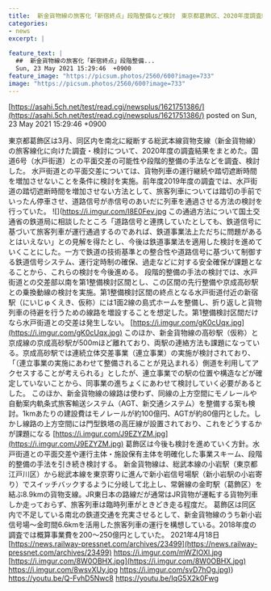 ```yaml
---
title:  新金貨物線の旅客化「新宿終点」段階整備など検討　東京都葛飾区、2020年度調査結果まとめる  
categories:
- news
excerpt: |
  
feature_text: |
  ##  新金貨物線の旅客化「新宿終点」段階整備...
  Sun, 23 May 2021 15:29:46  +0900
feature_image: "https://picsum.photos/2560/600?image=733"
image: "https://picsum.photos/2560/600?image=733"
---
```


[https://asahi.5ch.net/test/read.cgi/newsplus/1621751386/](https://asahi.5ch.net/test/read.cgi/newsplus/1621751386/)
posted on Sun, 23 May 2021 15:29:46  +0900

<!--more-->

東京都葛飾区は3月、同区内を南北に縦断する総武本線貨物支線（新金貨物線）の旅客線化に向けた調査・検討について、2020年度の調査結果をまとめた。国道6号（水戸街道）との平面交差の可能性や段階的整備の手法などを調査、検討した。 水戸街道との平面交差については、貨物列車の運行継続や踏切遮断時間を増加させないことを条件に検討を実施。前年度2019年度の調査では、水戸街道の踏切遮断時間を増加させない方法として、旅客列車については踏切の手前でいったん停車させ、道路信号が赤信号のあいだに列車を通過させる方法の検討を行っていた。 ![](https://i.imgur.com/I8E0Fev.jpg この通過方法について国土交通省の鉄道局に相談したところ「道路信号と連携していたとしても、鉄道信号に基づいて旅客列車が運行通過するのであれば、鉄道事業法上ただちに問題があるとはいえない」との見解を得たとし、今後は鉄道事業法を適用した検討を進めていくことにした。一方で鉄道の技術基準との整合性や道路信号に基づいて制御する鉄道信号システム、運行定時制の確保、過走などに対する安全確保が課題となることから、これらの検討を今後進める。 段階的整備の手法の検討では、水戸街道との交差部以南を第1整備検討区間とし、この区間の先行整備や京成高砂駅との乗換動線の検討を実施。第1整備検討区間の終点となる水戸街道付近の新宿駅（にいじゅくえき、仮称）には1面2線の島式ホームを整備し、折り返しと貨物列車の待避を行うための線路を増設することを想定した。第1整備検討区間だけなら水戸街道との交差は発生しない。 [https://i.imgur.com/gK0cUqx.jpg](https://i.imgur.com/gK0cUqx.jpg) このほか、新金貨物線の高砂駅（仮称）と京成線の京成高砂駅が500mほど離れており、両駅の連絡方法も課題になっている。京成高砂駅では連続立体交差事業（連立事業）の実施が検討されており、「（連立事業の実施にあわせて整備されることが見込まれる）側道を利用してアクセスすることが考えられる」としたが、連立事業での駅の位置や構造などが確定していないことから、同事業の進ちょくにあわせて検討していく必要があるとした。 このほか、新金貨物線の線路は使わず、同線の上方空間にモノレールや自動案内軌条式旅客輸送システム（AGT、新交通システム）を整備する案も検討。1kmあたりの建設費はモノレールが約100億円、AGTが約80億円とした。しかし線路の上方空間には門型鉄塔の高圧線が設置されており、これをどうするかが課題になる [https://i.imgur.com/J9EZYZM.jpg](https://i.imgur.com/J9EZYZM.jpg) 葛飾区は今後も検討を進めていく方針。水戸街道との平面交差や運行主体・施設保有主体を明確化した事業スキーム、段階的整備の手法を引き続き検討する。 新金貨物線は、総武本線の小岩駅（東京都江戸川区）から総武本線を東京寄りに進んで新小岩信号場駅（新小岩駅の小岩寄り）でスイッチバックするように分岐して北上し、常磐線の金町駅（葛飾区）を結ぶ8.9kmの貨物支線。JR東日本の路線だが通常はJR貨物が運転する貨物列車しか走っておらず、旅客列車は臨時列車がときどき走る程度だ。 葛飾区は同区内で不足している南北の鉄道交通を充実させるとして、新金貨物線のうち新小岩信号場〜金町間6.6kmを活用した旅客列車の運行を構想している。2018年度の調査では概算事業費を200〜250億円としていた。 2021年4月18日 [https://news.railway-pressnet.com/archives/23499](https://news.railway-pressnet.com/archives/23499) https://i.imgur.com/mWZIOXl.jpg [https://i.imgur.com/8W0OBHX.jpg](https://i.imgur.com/8W0OBHX.jpg) https://i.imgur.com/8wsvXUy.jpg [https://i.imgur.com/svD7hOg.jpg)](https://i.imgur.com/svD7hOg.jpg)) https://youtu.be/Q-FvhD5Nwc8 https://youtu.be/IqG5X2k0Fwg
